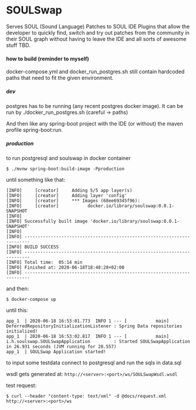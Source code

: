 # SOULSwap

Serves SOUL (Sound Language) Patches to SOUL IDE Plugins that
allow the developer to quickly find, switch and try out patches from the community
in their SOUL graph without having to leave the IDE and all sorts of awesome stuff TBD. 

#### how to build (reminder to myself)

docker-compose.yml and docker_run_postgres.sh still contain hardcoded paths 
that need to fit the given environment.

##### dev

postgres has to be running (any recent postgres docker image).
It can be run by ./docker_run_postgres.sh (careful -> paths)

And then like any spring-boot project with the IDE (or without) 
the maven profile spring-boot:run.

##### production

to run postgresql and soulswap in docker container

`$ ./mvnw spring-boot:build-image -Pproduction`

until something like that:

```
[INFO]     [creator]     Adding 5/5 app layer(s)
[INFO]     [creator]     Adding layer 'config'
[INFO]     [creator]     *** Images (68ee69345f96):
[INFO]     [creator]           docker.io/library/soulswap:0.0.1-SNAPSHOT
[INFO]
[INFO] Successfully built image 'docker.io/library/soulswap:0.0.1-SNAPSHOT'
[INFO]
[INFO] ------------------------------------------------------------------------
[INFO] BUILD SUCCESS
[INFO] ------------------------------------------------------------------------
[INFO] Total time:  05:14 min
[INFO] Finished at: 2020-06-18T18:48:28+02:00
[INFO] ------------------------------------------------------------------------
```

and then:

`$ docker-compose up`

until this:

```
app_1  | 2020-06-18 16:53:01.773  INFO 1 --- [           main] DeferredRepositoryInitializationListener : Spring Data repositories initialized!
app_1  | 2020-06-18 16:53:02.817  INFO 1 --- [           main] i.h.soulswap.SOULSwapApplication         : Started SOULSwapApplication in 26.931 seconds (JVM running for 28.557)
app_1  | SOULSwap Application started!
````

to input some testdata connect to postgresql and run the sqls in data.sql

wsdl gets generated at: `http://<server>:<port>/ws/SOULSwapWsdl.wsdl`

test request:

`$ curl --header "content-type: text/xml" -d @docs/request.xml http://<server>:<port>/ws`
